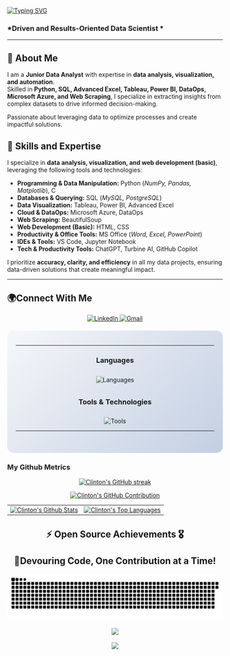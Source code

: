 [![Typing SVG](https://readme-typing-svg.demolab.com?font=Fira+Code&weight=600&size=60&pause=1000&color=55ca27&center=true&width=1100&height=100&lines=%3C+CLINTON+YADE+%2F+%3E)](https://git.io/typing-svg)
### *Driven and Results-Oriented Data Scientist *  
---
 

## 📌 About Me  

I am a **Junior Data Analyst** with expertise in **data analysis, visualization, and automation**.  
Skilled in **Python, SQL, Advanced Excel, Tableau, Power BI, DataOps, Microsoft Azure, and Web Scraping**, I specialize in extracting insights from complex datasets to drive informed decision-making.  

Passionate about leveraging data to optimize processes and create impactful solutions.  


## 🚀 Skills and Expertise  

I specialize in **data analysis, visualization, and web development (basic)**, leveraging the following tools and technologies:  

- **Programming & Data Manipulation:** Python (*NumPy, Pandas, Matplotlib*), C  
- **Databases & Querying:** SQL (*MySQL, PostgreSQL*)  
- **Data Visualization:** Tableau, Power BI, Advanced Excel  
- **Cloud & DataOps:** Microsoft Azure, DataOps  
- **Web Scraping:** BeautifulSoup  
- **Web Development (Basic):** HTML, CSS  
- **Productivity & Office Tools:** MS Office (*Word, Excel, PowerPoint*)  
- **IDEs & Tools:** VS Code, Jupyter Notebook  
- **Tech & Productivity Tools:** ChatGPT, Turbine AI, GitHub Copilot  

I prioritize **accuracy, clarity, and efficiency** in all my data projects, ensuring data-driven solutions that create meaningful impact.  

---


  ## 🌍Connect With Me

<div align="center">
  <a href="https://www.linkedin.com/in/clinton-yade-95b01a342/">
    <img src="https://skillicons.dev/icons?i=linkedin" alt="LinkedIn"/>
  </a>
 
  <a href="mailto:yadeclinton20@gmail.com">
    <img src="https://go-skill-icons.vercel.app/api/icons?i=gmail" alt="Gmail"/>
  </a>
</div>



<div style="text-align: center; background: linear-gradient(136deg, #f5f7fa 0%, #c3cfe2 100%); padding: 20px; border-radius: 15px; margin: 20px auto; max-width: 800px;">
<table><tr><td valign="top" width="33%">

### Languages  
<div align="center">  
  <img style="margin: 10px" src="https://skillicons.dev/icons?i=python,c,html,css,sql,git&perline=6" alt="Languages" />
</div>  

### Tools & Technologies  
<div align="center">  
  <img style="margin: 10px" src="https://skillicons.dev/icons?i=github,vscode,excel,mysql,postgres,azure,tableau,powerbi&perline=6" alt="Tools" />
</div>  


</td></tr></table>  <br/>

 
</div>

### My Github Metrics


<p align="center">
  <a href="https://github.com/Clinton1029">
    <img src="https://github-readme-streak-stats.herokuapp.com/?user=Clinton1029&theme=default&border=CCCCCC&background=FFFFFF" alt="Clinton's GitHub streak" />
  </a>
</p>

<p align="center">
  <a href="https://github.com/Clinton1029">
    <img src="https://github-profile-summary-cards.vercel.app/api/cards/profile-details?username=Clinton1029&theme=default" alt="Clinton's GitHub Contribution" />
  </a>
</p>

<table align="center">
  <tr>
    <td valign="top">
        <a href="https://github.com/Clinton1029">
            <img alt="Clinton's Github Stats" src="https://denvercoder1-github-readme-stats.vercel.app/api?username=Clinton1029&show_icons=true&count_private=true&theme=default&border_color=CCCCCC&bg_color=FFFFFF&title_color=000000&icon_color=000000" height="192px" width="100%"/>
        </a>
    </td>
   <td valign="top">
        <a href="https://github.com/Clinton1029">
            <img alt="Clinton's Top Languages" src="https://denvercoder1-github-readme-stats.vercel.app/api/top-langs/?username=Clinton1029&langs_count=8&layout=compact&theme=default&border_color=CCCCCC&bg_color=FFFFFF&title_color=000000&icon_color=000000" height="192px" width="100%"/>
        </a>
    </td>
  </tr>
</table>





<h2 align="center"> ⚡ Open Source Achievements 🎖</h2>
<div align="center" style="max-width: 600px; margin: auto;">


## 🐍Devouring Code, One Contribution at a Time!
<!--- Snake Animation -->
![Snake animation](https://github.com/Akarshjha03/Akarshjha03/blob/output/github-snake-dark.svg)

<img src="https://user-images.githubusercontent.com/74038190/212284100-561aa473-3905-4a80-b561-0d28506553ee.gif" width="full">

<p align="center">
     <img src="https://capsule-render.vercel.app/api?type=waving&color=gradient&height=100&section=footer"/>
</p>
